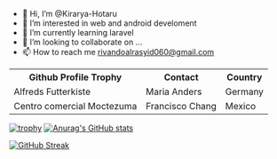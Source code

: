 - 👋 Hi, I’m @Kirarya-Hotaru
- 👀 I’m interested in web and android develoment 
- 🌱 I’m currently learning laravel
- 💞️ I’m looking to collaborate on ...
- 📫 How to reach me rivandoalrasyid060@gmail.com

 <table>
  <tr>
    <th>Github Profile Trophy</th>
    <th>Contact</th>
    <th>Country</th>
  </tr>
  <tr>
    <td>Alfreds Futterkiste</td>
    <td>Maria Anders</td>
    <td>Germany</td>
  </tr>
  <tr>
    <td>Centro comercial Moctezuma</td>
    <td>Francisco Chang</td>
    <td>Mexico</td>
  </tr>
</table> 

[![trophy](https://github-profile-trophy.vercel.app/?username=kirarya-hotaru&column=4&margin-w=15&margin-h=15)](https://github.com/Kirarya-Hotaru)  [![Anurag's GitHub stats](https://github-readme-stats.vercel.app/api?username=kirarya-hotaru&show_icons=true)](https://github.com/Kirarya-Hotaru)

[![GitHub Streak](https://streak-stats.demolab.com/?user=kirarya-hotaru)](https://git.io/streak-stats)


<!---
Kirarya-Hotaru/Kirarya-Hotaru is a ✨ special ✨ repository because its `README.md` (this file) appears on your GitHub profile.
You can click the Preview link to take a look at your changes.
--->
